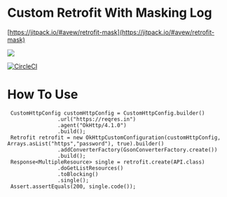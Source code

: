 # Custom Retrofit With Masking Log
[https://jitpack.io/#avew/retrofit-mask](https://jitpack.io/#avew/retrofit-mask)

[![](https://jitpack.io/v/avew/retrofit-mask.svg)](https://jitpack.io/#avew/retrofit-mask)

[![CircleCI](https://circleci.com/gh/avew/retrofit-mask.svg?style=shield)](https://circleci.com/gh/avew/retrofit-mask)

# How To Use

```
 CustomHttpConfig customHttpConfig = CustomHttpConfig.builder()
                .url("https://reqres.in")
                .agent("OkHttp/4.1.0")
                .build();
 Retrofit retrofit = new OkHttpCustomConfiguration(customHttpConfig, Arrays.asList("https","password"), true).builder()
                .addConverterFactory(GsonConverterFactory.create())
                .build();
 Response<MultipleResource> single = retrofit.create(API.class)
                .doGetListResources()
                .toBlocking()
                .single();
 Assert.assertEquals(200, single.code());
```
